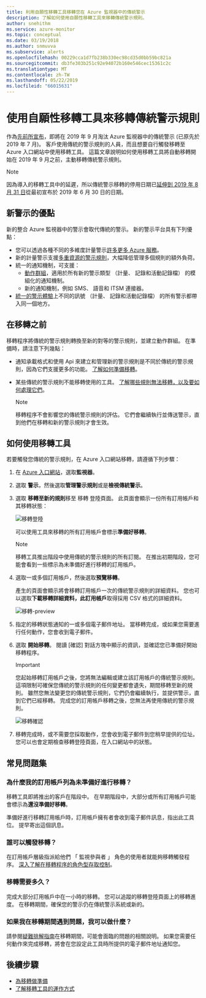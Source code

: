 ```yaml
---
title: 利用自願性移轉工具移轉您在 Azure 監視器中的傳統警示
description: 了解如何使用自願性移轉工具來移轉傳統警示規則。
author: snehithm
ms.service: azure-monitor
ms.topic: conceptual
ms.date: 03/19/2018
ms.author: snmuvva
ms.subservice: alerts
ms.openlocfilehash: 00229cca1d7fb238b330ec98cd35d0bb59bc821a
ms.sourcegitcommit: db3fe303b251c92e94072b160e546cec15361c2c
ms.translationtype: MT
ms.contentlocale: zh-TW
ms.lasthandoff: 05/22/2019
ms.locfileid: "66015631"
---
```

# <a name="use-the-voluntary-migration-tool-to-migrate-your-classic-alert-rules"></a>使用自願性移轉工具來移轉傳統警示規則

作為[先前所宣布](monitoring-classic-retirement.md)，即將在 2019 年 9 月淘汰 Azure 監視器中的傳統警示 (已原先於 2019 年 7 月)。 客戶使用傳統的警示規則的人員，而且想要自行觸發移轉至 Azure 入口網站中使用移轉工具。 這篇文章說明如何使用移轉工具將自動移轉開始在 2019 年 9 月之前，主動移轉傳統警示規則。

> [!NOTE]
> 因為導入的移轉工具中的延遲，所以傳統警示移轉的停用日期已[延伸到 2019 年 8 月 31 日](https://azure.microsoft.com/updates/azure-monitor-classic-alerts-retirement-date-extended-to-august-31st-2019/)從最初宣布於 2019 年 6 月 30 日的日期。

## <a name="benefits-of-new-alerts"></a>新警示的優點

新的整合 Azure 監視器中的警示會取代傳統的警示。 新的警示平台具有下列優點：

- 您可以透過各種不同的多維度計量警示[許多更多 Azure 服務](alerts-metric-near-real-time.md#metrics-and-dimensions-supported)。
- 新的計量警示支援[多重資源的警示規則](alerts-metric-overview.md#monitoring-at-scale-using-metric-alerts-in-azure-monitor)，大幅降低管理多個規則的額外負荷。
- 統一的通知機制，可支援：
  - [動作群組](action-groups.md)，適用於所有新的警示類型 （計量、 記錄和活動記錄檔） 的模組化的通知機制。
  - 新的通知機制，例如 SMS、 語音和 ITSM 連接器。
- [統一的警示體驗](alerts-overview.md)上不同的訊號 （計量、 記錄和活動記錄檔） 的所有警示都帶入同一個地方。

## <a name="before-you-migrate"></a>在移轉之前

移轉程序將傳統的警示規則轉換至新的對等的警示規則，並建立動作群組。 在準備時，請注意下列幾點：

- 通知承載格式和使用 Api 來建立和管理新的警示規則是不同於傳統的警示規則，因為它們支援更多的功能。 [了解如何準備移轉](alerts-prepare-migration.md)。

- 某些傳統的警示規則不能移轉使用的工具。 [了解哪些規則無法移轉，以及要如何處理它們](alerts-understand-migration.md#which-classic-alert-rules-can-be-migrated)。

    > [!NOTE]
    > 移轉程序不會影響您的傳統警示規則的評估。 它們會繼續執行並傳送警示，直到他們在移轉和新的警示規則才會生效。

## <a name="how-to-use-the-migration-tool"></a>如何使用移轉工具

若要觸發您傳統的警示規則，在 Azure 入口網站移轉，請遵循下列步驟：

1. 在  [Azure 入口網站](https://portal.azure.com)，選取**監視器**。

1. 選取 **警示**，然後選取**管理警示規則**或是**檢視傳統警示**。

1. 選取 **移轉至新的規則**移至 移轉 登陸頁面。 此頁面會顯示一份所有訂用帳戶和其移轉狀態：

    ![移轉登陸](media/alerts-migration/migration-landing.png "移轉規則")

    可以使用工具來移轉的所有訂用帳戶會標示**準備好移轉**。

    > [!NOTE]
    > 移轉工具推出階段中使用傳統的警示規則的所有訂閱。 在推出初期階段，您可能會看到一些標示為未準備好進行移轉的訂用帳戶。

1. 選取一或多個訂用帳戶，然後選取**預覽移轉**。

    產生的頁面會顯示將會移轉訂用帳戶一次的傳統警示規則的詳細資料。 您也可以選取**下載移轉詳細資料，此訂用帳戶**取得採用 CSV 格式的詳細資料。

    ![移轉-preview](media/alerts-migration/migration-preview.png "預覽移轉")

1. 指定的移轉狀態通知的一或多個電子郵件地址。 當移轉完成，或如果您需要進行任何動作，您會收到電子郵件。

1. 選取 **開始移轉**。 閱讀 [確認] 對話方塊中顯示的資訊，並確認您已準備好開始移轉程序。

    > [!IMPORTANT]
    > 您起始移轉訂用帳戶之後，您將無法編輯或建立該訂用帳戶的傳統警示規則。 這項限制可確保您傳統的警示規則的任何變更都會遺失，期間移轉至新的規則。 雖然您無法變更您的傳統警示規則，它們仍會繼續執行，並提供警示，直到它們已經移轉。 完成您的訂用帳戶移轉之後，您無法再使用傳統的警示規則。

    ![移轉確認](media/alerts-migration/migration-confirm.png "確認開始移轉")

1. 移轉完成時，或不需要您採取動作，您會收到電子郵件到您稍早提供的位址。 您可以也會定期檢查移轉登陸頁面，在入口網站中的狀態。

## <a name="frequently-asked-questions"></a>常見問題集

### <a name="why-is-my-subscription-listed-as-not-ready-for-migration"></a>為什麼我的訂用帳戶列為未準備好進行移轉？

移轉工具即將推出的客戶在階段中。 在早期階段中，大部分或所有訂用帳戶可能會標示為**還沒準備好移轉**。 

準備好進行移轉訂用帳戶時，訂用帳戶擁有者會收到電子郵件訊息，指出此工具位。 提早寄出這個訊息。

### <a name="who-can-trigger-the-migration"></a>誰可以觸發移轉？

在訂用帳戶層級指派給他們 「 監視參與者 」 角色的使用者就能夠移轉觸發程序。 [深入了解在移轉程序的角色型存取控制](alerts-understand-migration.md#who-can-trigger-the-migration)。

### <a name="how-long-will-the-migration-take"></a>移轉需要多久？

完成大部分訂用帳戶中在一小時的移轉。 您可以追蹤的移轉登陸頁面上的移轉進度。 在移轉期間，確保您的警示仍在傳統警示系統或新的。

### <a name="what-can-i-do-if-i-run-into-a-problem-during-migration"></a>如果我在移轉期間遇到問題，我可以做什麼？

請參閱[疑難排解指南](alerts-understand-migration.md#common-problems-and-remedies)在移轉期間，可能會面臨的問題的相關說明。 如果您需要任何動作來完成移轉，將會在您設定此工具時所提供的電子郵件地址通知您。

## <a name="next-steps"></a>後續步驟

- [為移轉做準備](alerts-prepare-migration.md)
- [了解移轉工具的運作方式](alerts-understand-migration.md)
